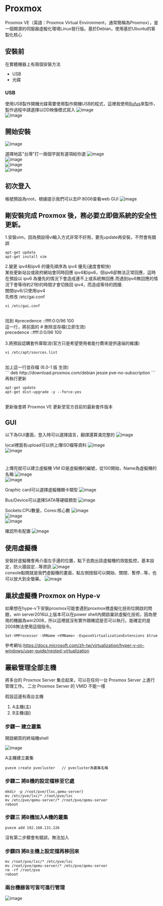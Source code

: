 # Proxmox

Proxmox VE（英語：Proxmox Virtual Environment，通常簡稱為Proxmox），是一個開源的伺服器虛擬化環境Linux發行版。基於Debian，使用基於Ubuntu的客製化核心

## 安裝前

在實體機器上有兩個安裝方法
- USB
- 光碟

### USB
使用USB製作開機光碟需要使用製作開機USB的程式，這裡我使用<a href="https://rufus.ie/">Rufus</a>來製作，製作過程中請選擇以DD映像模式寫入
![image](proxmox/usb-1.PNG)</br>
![image](proxmox/usb-2.PNG)</br>

## 開始安裝

![image](proxmox/install-1.PNG)</br>

選擇地區"台灣"打一兩個字就有選項給你選
![image](proxmox/install-2.PNG)</br>
![image](proxmox/install-3.PNG)</br>
![image](proxmox/install-4.PNG)</br>
![image](proxmox/install-5.PNG)</br>

## 初次登入

帳號預設為root，根據提示我們可以去IP:8006查看web GUI
![image](proxmox/start1.PNG)</br>

## 剛安裝完成 Proxmox 後，務必要立即做系統的安全性更新。

1.安裝vim，因為預設得vi輸入方式非常不好用，要先update再安裝，不然會有錯誤

```
apt-get update
apt-get install vim
```


2.變更 ipv4和ipv6 的優先順序為 ipv4 優先(速度會較快)<br>
某些更新站台或政府網站會同時回應 ipv4和ipv6，但ipv6卻無法正常回應，這時在預設以 ipv6 為優先的情況下會造成連不上或系統無回應.而遇到ipv6無回應的情況下會等待約21秒的時間才會切換回 ipv4，而造成等待的困擾.
<br>
關閉ipv6/只使用ipv4<br>
先修改 /etc/gai.conf<br>
```
vi /etc/gai.conf
```
<br>
找到
#precedence ::ffff:0:0/96  100<br>
這一行，將前面的 # 刪除並存檔(立即生效)<br>
precedence ::ffff:0:0/96  100<br>

<br>
3.將預設認購套件庫取消(官方只是希望使用者能付費來提供遠端的維護)<br>

```
vi /etc/apt/sources.list
```

<br>
加上這一行並存檔 (6.0-1 版 生效)<br>
```
deb http://download.proxmox.com/debian jessie pve-no-subscription
```

<br>
再執行更新<br>

```
apt-get update
apt-get dist-upgrade -y --force-yes
```

<br>
更新後會將 Proxmox VE 更新至官方目前的最新套件版本

## GUI

以下為GUI畫面，登入時可以選擇語言，翻譯還算滿完整的
![image](proxmox/start2.PNG)</br>

local裡面有upload可以供上傳ISO檔等資料
![image](proxmox/start3.PNG)</br>
![image](proxmox/start4.PNG)</br>

# 

上傳完就可以建立虛擬機 VM ID是虛擬機的編號，從100開始，Name為虛擬機的名稱
![image](proxmox/start5.PNG)</br>
![image](proxmox/start6.PNG)</br>

Graphic card可以選擇虛擬機顯卡類型
![image](proxmox/start7.PNG)</br>

Bus/Device可以選擇SATA等硬碟類型
![image](proxmox/start8.PNG)</br>

Sockets:CPU數量，Cores:核心數
![image](proxmox/start9.PNG)</br>
![image](proxmox/start10.PNG)</br>
![image](proxmox/start11.PNG)</br>

確認所有配置
![image](proxmox/start12.PNG)</br>

## 使用虛擬機

安裝好虛擬機會再介面左手邊的位置，點下去跑出該虛擬機的效能監控，基本設定，防火牆設定...等資訊
![image](proxmox/vm-1.PNG)</br>
console點開就是我們虛擬機的畫面，點左側按鈕可以開始、關閉、暫停...等，也可以放大到全螢幕。
![image](proxmox/vm-2.PNG)</br>

## 巢狀虛擬機 Proxmox on Hype-v

如果想在hype-v下安裝proxmox可能會遇到proxmox裡虛擬化技術位開啟的問題，win server2016以上版本可以在power shell內開啟巢狀虛擬化技術，因為使用的機器為win2008，所以這裡就沒有實作跟確認是否可以執行。能確定的是2008無法使用這個指令。
```
Set-VMProcessor -VMName <VMName> -ExposeVirtualizationExtensions $true
```
參考網址:https://docs.microsoft.com/zh-tw/virtualization/hyper-v-on-windows/user-guide/nested-virtualization

## 叢級管理全部主機

將多台的 Proxmox Server 集合起來，可以在任何一台 Proxmox Server 上進行管理工作。
二台 Proxmox Server 的 VMID 不能一樣

假設這邊有兩台主機
1. A主機(主)
2. B主機(副)

### 步驟一 建立叢集

開啟網頁的終端機shell

![image](https://github.com/leoa12412a/Proxmox/blob/master/proxmox/shell.PNG)</br>

A主機建立叢集
```
pvecm create pvecluster   // pvecluster為叢集名稱
```

### 步驟二 將B機的設定檔移至它處 

```
mkdir -p /root/pve/{lxc,qemu-server} 
mv /etc/pve/lxc/* /root/pve/lxc 
mv /etc/pve/qemu-server/* /root/pve/qemu-server 
reboot 
```

### 步驟三 將B機加入A機的叢集

```
pvecm add 192.168.131.226 
```

沒有第二步驟會有錯誤，無法加入

### 步驟四 將B主機上設定擋再移回來

```
mv /root/pve/lxc/* /etc/pve/lxc 
mv /root/pve/qemu-server/* /etc/pve/qemu-server 
rm -rf /root/pve 
reboot 
```

### 兩台機器皆可皆可進行管理

![image](https://github.com/leoa12412a/Proxmox/blob/master/proxmox/vm.PNG)</br>

